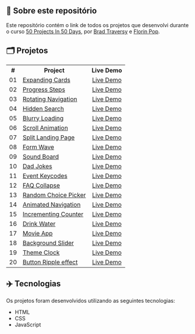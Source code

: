 ## 📝 Sobre este repositório
Este repositório contém o link de todos os projetos que desenvolvi durante o curso <a href="https://www.udemy.com/share/103Pv2AEcYdFxQQXUH">50 Projects In 50 Days</a>, por <a href="https://www.udemy.com/user/brad-traversy/">Brad Traversy</a> e <a href="https://www.udemy.com/user/popflorin/">Florin Pop</a>.


## 🗂️ Projetos
<table>
  <tr>
    <th>#</th>
    <th>Project</th>
    <th>Live Demo</th>
  </tr>
  <tr>
    <td>01</td>
    <td><a href="https://github.com/ruuuff/expanding-cards">Expanding Cards</a></td>
    <td align="center"><a href="https://expanding-cards-ruuuff.netlify.app">Live Demo</a></td>
  </tr>
  <tr>
    <td>02</td>
    <td><a href="https://github.com/ruuuff/progress-steps">Progress Steps</a></td>
    <td align="center"><a href="https://progress-steps-ruuuff.netlify.app/">Live Demo</a></td>
  </tr>
  <tr>
    <td>03</td>
    <td><a href="https://github.com/ruuuff/rotating-navigation">Rotating Navigation</a></td>
    <td align="center"><a href="https://rotating-navigation-ruuuff.netlify.app/">Live Demo</a></td>
  </tr>
  <tr>
    <td>04</td>
    <td><a href="https://github.com/ruuuff/hidden-search">Hidden Search</a></td>
    <td align="center"><a href="https://hidden-search-ruuuff.netlify.app/">Live Demo</a></td>
  </tr>
  <tr>
    <td>05</td>
    <td><a href="https://github.com/ruuuff/blurry-loading">Blurry Loading</a></td>
    <td align="center"><a href="https://blurry-loading-ruuuff.netlify.app/">Live Demo</a></td>
  </tr>
  <tr>
    <td>06</td>
    <td><a href="https://github.com/ruuuff/scroll-animation">Scroll Animation</a></td>
    <td align="center"><a href="https://scroll-animation-ruuuff.netlify.app/">Live Demo</a></td>
  </tr>
  <tr>
    <td>07</td>
    <td><a href="https://github.com/ruuuff/split-landing-page">Split Landing Page</a></td>
    <td align="center"><a href="https://split-landing-page-ruuuff.netlify.app/">Live Demo</a></td>
  </tr>
  <tr>
    <td>08</td>
    <td><a href="https://github.com/ruuuff/form-wave">Form Wave</a></td>
    <td align="center"><a href="https://form-wave-ruuuff.netlify.app/">Live Demo</a></td>
  </tr>
  <tr>
    <td>09</td>
    <td><a href="https://github.com/ruuuff/sound-board">Sound Board</a></td>
    <td align="center"><a href="https://sound-board-ruuuff.netlify.app/">Live Demo</a></td>
  </tr>
  <tr>
    <td>10</td>
    <td><a href="https://github.com/ruuuff/dad-jokes">Dad Jokes</a></td>
    <td align="center"><a href="https://dad-jokes-ruuuff.netlify.app/">Live Demo</a></td>
  </tr>
  <tr>
    <td>11</td>
    <td><a href="https://github.com/ruuuff/event-keycodes">Event Keycodes</a></td>
    <td align="center"><a href="https://event-keycodes-ruuuff.netlify.app/">Live Demo</a></td>
  </tr>
  <tr>
    <td>12</td>
    <td><a href="https://github.com/ruuuff/faq-collapse">FAQ Collapse</a></td>
    <td align="center"><a href="https://faq-collapse-ruuuff.netlify.app/">Live Demo</a></td>
  </tr>
  <tr>
    <td>13</td>
    <td><a href="https://github.com/ruuuff/random-choice-picker">Random Choice Picker</a></td>
    <td align="center"><a href="https://random-choice-picker-ruuuff.netlify.app/">Live Demo</a></td>
  </tr>
  <tr>
    <td>14</td>
    <td><a href="https://github.com/ruuuff/animated-navigation">Animated Navigation</a></td>
    <td align="center"><a href="https://animated-navigation-ruuuff.netlify.app/">Live Demo</a></td>
  </tr>
  <tr>
    <td>15</td>
    <td><a href="https://github.com/ruuuff/incrementing-counter">Incrementing Counter</a></td>
    <td align="center"><a href="https://incrementing-counter-ruuuff.netlify.app/">Live Demo</a></td>
  </tr>
  <tr>
    <td>16</td>
    <td><a href="https://github.com/ruuuff/drink-water">Drink Water</a></td>
    <td align="center"><a href="https://drink-water-ruuuff.netlify.app/">Live Demo</a></td>
  </tr>
  <tr>
    <td>17</td>
    <td><a href="https://github.com/ruuuff/movie-app">Movie App</a></td>
    <td align="center"><a href="https://movie-app-ruuuff.netlify.app/">Live Demo</a></td>
  </tr>
  <tr>
    <td>18</td>
    <td><a href="https://github.com/ruuuff/background-slider">Background Slider</a></td>
    <td align="center"><a href="https://background-slider-ruuuff.netlify.app/">Live Demo</a></td>
  </tr>
  <tr>
    <td>19</td>
    <td><a href="https://github.com/ruuuff/theme-clock">Theme Clock</a></td>
    <td align="center"><a href="https://theme-clock-ruuuff.netlify.app/">Live Demo</a></td>
  </tr>
  <tr>
    <td>20</td>
    <td><a href="https://github.com/ruuuff/theme-clock">Button Ripple effect</a></td>
    <td align="center"><a href="https://button-ripple-effect-ruuuff.netlify.app/">Live Demo</a></td>
  </tr>
</table>

## ✈️ Tecnologias
Os projetos foram desenvolvidos utilizando as seguintes tecnologias:
- HTML
- CSS
- JavaScript